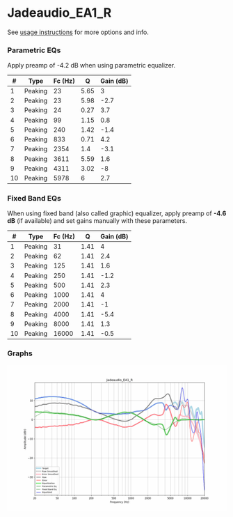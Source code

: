 # Jadeaudio_EA1_R
See [usage instructions](https://github.com/jaakkopasanen/AutoEq#usage) for more options and info.

### Parametric EQs
Apply preamp of -4.2 dB when using parametric equalizer.

|   # | Type    |   Fc (Hz) |    Q |   Gain (dB) |
|-----|---------|-----------|------|-------------|
|   1 | Peaking |        23 | 5.65 |         3   |
|   2 | Peaking |        23 | 5.98 |        -2.7 |
|   3 | Peaking |        24 | 0.27 |         3.7 |
|   4 | Peaking |        99 | 1.15 |         0.8 |
|   5 | Peaking |       240 | 1.42 |        -1.4 |
|   6 | Peaking |       833 | 0.71 |         4.2 |
|   7 | Peaking |      2354 | 1.4  |        -3.1 |
|   8 | Peaking |      3611 | 5.59 |         1.6 |
|   9 | Peaking |      4311 | 3.02 |        -8   |
|  10 | Peaking |      5978 | 6    |         2.7 |

### Fixed Band EQs
When using fixed band (also called graphic) equalizer, apply preamp of **-4.6 dB** (if available) and set gains manually with these parameters.

|   # | Type    |   Fc (Hz) |    Q |   Gain (dB) |
|-----|---------|-----------|------|-------------|
|   1 | Peaking |        31 | 1.41 |         4   |
|   2 | Peaking |        62 | 1.41 |         2.4 |
|   3 | Peaking |       125 | 1.41 |         1.6 |
|   4 | Peaking |       250 | 1.41 |        -1.2 |
|   5 | Peaking |       500 | 1.41 |         2.3 |
|   6 | Peaking |      1000 | 1.41 |         4   |
|   7 | Peaking |      2000 | 1.41 |        -1   |
|   8 | Peaking |      4000 | 1.41 |        -5.4 |
|   9 | Peaking |      8000 | 1.41 |         1.3 |
|  10 | Peaking |     16000 | 1.41 |        -0.5 |

### Graphs
![](./Jadeaudio_EA1_R.png)
